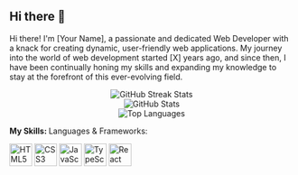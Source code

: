 ## Hi there 👋

Hi there! I'm [Your Name], a passionate and dedicated Web Developer with a knack for creating dynamic, user-friendly web applications. My journey into the world of web development started [X] years ago, and since then, I have been continually honing my skills and expanding my knowledge to stay at the forefront of this ever-evolving field.

<div align="center">
  <img src="https://github-readme-streak-stats.herokuapp.com/?user=masum-abrar&theme=dark" alt="GitHub Streak Stats">
</div>

<div align="center">
  <img src="https://github-readme-stats.vercel.app/api?username=masum-abrar&show_icons=true&theme=dark" alt="GitHub Stats">
</div>

<div align="center">
  <img src="https://github-readme-stats.vercel.app/api/top-langs/?username=masum-abrar&layout=compact&theme=radical" alt="Top Languages">
</div>

<b> My Skills: </b>
Languages & Frameworks:

<p align="left">
  <img src="https://cdn.jsdelivr.net/gh/devicons/devicon/icons/html5/html5-original.svg" alt="HTML5" width="40" height="40"/>
  <img src="https://cdn.jsdelivr.net/gh/devicons/devicon/icons/css3/css3-original.svg" alt="CSS3" width="40" height="40"/>
  <img src="https://cdn.jsdelivr.net/gh/devicons/devicon/icons/javascript/javascript-original.svg" alt="JavaScript" width="40" height="40"/>
  <img src="https://cdn.jsdelivr.net/gh/devicons/devicon/icons/typescript/typescript-original.svg" alt="TypeScript" width="40" height="40"/>
  <img src="https://cdn.jsdelivr.net/gh/devicons/devicon/icons/react/react-original.svg" alt="React" width="40" height="40"/>
  
</p>

